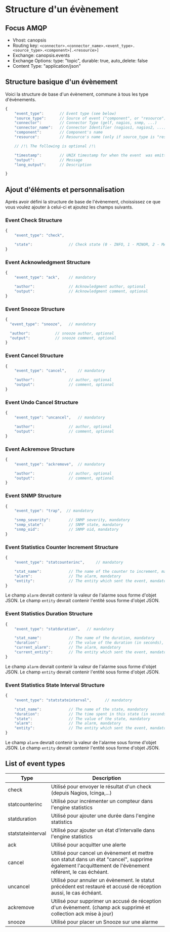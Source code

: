 # Structure d'un évènement

## Focus AMQP

-   Vhost: canopsis
-   Routing key: `<connector>.<connector_name>.<event_type>.<source_type>.<component>[.<resource>]`
-   Exchange: canopsis.events
-   Exchange Options: type: "topic", durable: true, auto_delete: false
-   Content Type: "application/json"

## Structure basique d'un évènement

Voici la structure de base d'un évènement, commune à tous les type d'évènements.

```javascript
{
    "event_type":       // Event type (see below)
    "source_type":      // Source of event ("component", or "resource")
    "connector":        // Connector Type (gelf, nagios, snmp, ...)
    "connector_name":   // Connector Identifier (nagios1, nagios2, ...)
    "component":        // Component's name
    "resource":         // Resource's name (only if source_type is "resource")

    // /!\ The following is optional /!\

    "timestamp":        // UNIX timestamp for when the event  was emitted (optional: set by the server to now)
    "output":           // Message
    "long_output":      // Description

}
```

## Ajout d'éléments et personnalisation

Aprés avoir défini la structure de base de l'évènement, choississez ce que vous voulez ajouter à celui-ci et ajoutez les champs suivants.

### Event Check Structure

```javascript
{
    "event_type": "check",

    "state":                // Check state (0 - INFO, 1 - MINOR, 2 - MAJOR, 3 - CRITICAL), default is 0
}
```

### Event Acknowledgment Structure

```javascript
{
    "event_type": "ack",    // mandatory

    "author":               // Acknowledgment author, optional
    "output":               // Acknowledgment comment, optional
}
```

### Event Snooze Structure

```javascript
{
  "event_type": "snooze",   // mandatory

  "author":           // snooze author, optional
  "output":           // snooze comment, optional
}
```

### Event Cancel Structure

```javascript
{
    "event_type": "cancel",     // mandatory

    "author":               // author, optional
    "output":               // comment, optional
}
```

### Event Undo Cancel Structure

```javascript
{
    "event_type": "uncancel",   // mandatory

    "author":               // author, optional
    "output":               // comment, optional
}
```


### Event Ackremove Structure

```javascript
{
    "event_type": "ackremove",  // mandatory

    "author":               // author, optional
    "output":               // comment, optional
}
```

### Event SNMP Structure

```javascript
{
    "event_type": "trap",  // mandatory

    "snmp_severity":        // SNMP severity, mandatory
    "snmp_state":           // SNMP state, mandatory
    "snmp_oid":             // SNMP oid, mandatory
}
```

### Event Statistics Counter Increment Structure

```javascript
{
    "event_type": "statcounterinc",     // mandatory

    "stat_name":            // The name of the counter to increment, mandatory
    "alarm":                // The alarm, mandatory
    "entity":               // The entity which sent the event, mandatory
}
```
Le champ `alarm` devrait contenir la valeur de l'alarme sous forme d'objet JSON.
Le champ `entity` devrait contenir l'entité sous forme d'objet JSON.

### Event Statistics Duration Structure

```javascript
{
    "event_type": "statduration",   // mandatory

    "stat_name":            // The name of the duration, mandatory
    "duration":             // The value of the duration (in seconds), mandatory
    "current_alarm":        // The alarm, mandatory
    "current_entity":       // The entity which sent the event, mandatory
}
```

Le champ `alarm` devrait contenir la valeur de l'alarme sous forme d'objet JSON.
Le champ `entity` devrait contenir l'entité sous forme d'objet JSON.

### Event Statistics State Interval Structure

```javascript
{
    "event_type": "statstateinterval",      // mandatory

    "stat_name":            // The name of the state, mandatory
    "duration":             // The time spent in this state (in seconds), mandatory
    "state":                // The value of the state, mandatory
    "alarm":                // The alarm, mandatory
    "entity":               // The entity which sent the event, mandatory
}
```

Le champ `alarm` devrait contenir la valeur de l'alarme sous forme d'objet JSON.
Le champ `entity` devrait contenir l'entité sous forme d'objet JSON.


## List of event types

Type | Description |
-----|-------------|
check | Utilisé pour envoyer le résultat d'un check (depuis Nagios, Icinga,...)  |
statcounterinc | Utilisé pour incrémenter un compteur dans l'engine statistics |
statduration | Utilisé pour ajouter une durée dans l'engine statistics |
statstateinterval | Utilisé pour ajouter un état d'intervalle dans l'engine statistics |
ack | Utilisé pour acquitter une alerte |
cancel | Utilisé pour cancel un évènement et mettre son statut dans un état "cancel", supprime également l'acquittement de l'évènement référent, le cas échéant.  |
uncancel | Utilisé pour annuler un évènement. le statut précédent est restauré et accusé de réception aussi, le cas échéant.  |
ackremove | Utilisé pour supprimer un accusé de réception d'un évènement. (champ ack supprimé et collection ack mise à jour) |
snooze | Utilisé pour placer un Snooze sur une alarme |
